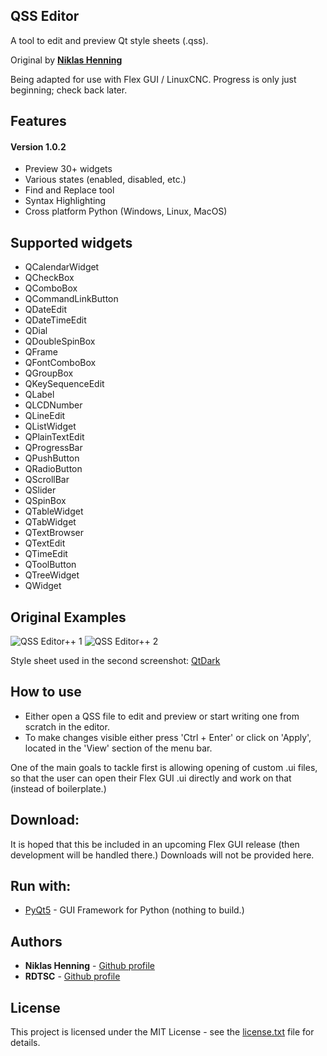 ## QSS Editor
A tool to edit and preview Qt style sheets (.qss).

Original by [**Niklas Henning**](https://github.com/niklas-henning)

Being adapted for use with Flex GUI / LinuxCNC.  Progress is only just beginning; check back later.



## Features

#### Version 1.0.2

* Preview 30+ widgets
* Various states (enabled, disabled, etc.)
* Find and Replace tool 
* Syntax Highlighting
* Cross platform Python (Windows, Linux, MacOS)

## Supported widgets
* QCalendarWidget
* QCheckBox
* QComboBox
* QCommandLinkButton
* QDateEdit
* QDateTimeEdit
* QDial
* QDoubleSpinBox
* QFrame
* QFontComboBox
* QGroupBox
* QKeySequenceEdit
* QLabel
* QLCDNumber
* QLineEdit
* QListWidget
* QPlainTextEdit
* QProgressBar
* QPushButton
* QRadioButton
* QScrollBar
* QSlider
* QSpinBox
* QTableWidget
* QTabWidget
* QTextBrowser
* QTextEdit
* QTimeEdit
* QToolButton
* QTreeWidget
* QWidget

## Original Examples
![QSS Editor++ 1](https://user-images.githubusercontent.com/52217345/62200731-4c622200-b386-11e9-8f2e-708ef66e26c8.png)
![QSS Editor++ 2](https://user-images.githubusercontent.com/52217345/62200784-6865c380-b386-11e9-8605-90c1f96f395d.png)

Style sheet used in the second screenshot: [QtDark](https://github.com/EClaesson/QTDark/blob/master/QTDark.stylesheet)

## How to use
* Either open a QSS file to edit and preview or start writing one from scratch in the editor.
* To make changes visible either press 'Ctrl + Enter' or click on 'Apply', located in the 'View' section of the menu bar.

One of the main goals to tackle first is allowing opening of custom .ui files, so that the user can open their Flex GUI .ui directly and work on that (instead of boilerplate.)

## Download:

It is hoped that this be included in an upcoming Flex GUI release (then development will be handled there.)  Downloads will not be provided here.



## Run with:

* [PyQt5](https://github.com/pyqt) - GUI Framework for Python (nothing to build.)



## Authors
* **Niklas Henning** - [Github profile](https://github.com/niklas-henning)
* **RDTSC** - [Github profile](https://github.com/mj1911)





## License

This project is licensed under the MIT License - see the [license.txt](https://github.com/mj1911/qss-editor/license.txt) file for details.

